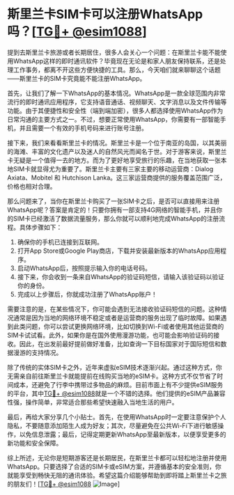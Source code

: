 # 斯里兰卡SIM卡可以注册WhatsApp吗？[[TG💪+ @esim1088](https://t.me/s/esim1088)]

提到去斯里兰卡旅游或者长期居住，很多人会关心一个问题：在斯里兰卡能不能使用WhatsApp这样的即时通讯软件？毕竟现在无论是和家人朋友保持联系，还是处理工作事务，都离不开这些方便快捷的工具。那么，今天咱们就来聊聊这个话题——斯里兰卡的SIM卡究竟能不能注册WhatsApp。

首先，让我们了解一下WhatsApp的基本情况。WhatsApp是一款全球范围内非常流行的即时通讯应用程序，它支持语音通话、视频聊天、文字消息以及文件传输等功能。由于其便捷性和安全性（端到端加密），很多人都选择使用WhatsApp作为日常沟通的主要方式之一。不过，想要正常使用WhatsApp，你需要有一部智能手机，并且需要一个有效的手机号码来进行账号注册。

接下来，我们来看看斯里兰卡的情况。斯里兰卡是一个位于南亚的岛国，以其美丽的海滩、丰富的文化遗产以及迷人的自然风光而闻名于世。对于游客来说，斯里兰卡无疑是一个值得一去的地方。而为了更好地享受旅行的乐趣，在当地获取一张本地SIM卡就显得尤为重要了。斯里兰卡主要有三家主要的移动运营商：Dialog Axiata、Mobitel 和 Hutchison Lanka。这三家运营商提供的服务覆盖范围广泛，价格也相对合理。

那么问题来了，当你在斯里兰卡购买了一张SIM卡之后，是否可以直接用来注册WhatsApp呢？答案是肯定的！只要你拥有一部支持4G网络的智能手机，并且你的SIM卡已经激活了数据流量服务，那么你就可以顺利地完成WhatsApp的注册流程。具体步骤如下：

1. 确保你的手机已连接到互联网。
2. 打开App Store或Google Play商店，下载并安装最新版本的WhatsApp应用程序。
3. 启动WhatsApp后，按照提示输入你的电话号码。
4. 接下来，你会收到一条来自WhatsApp的验证码短信，请输入该验证码以验证你的身份。
5. 完成以上步骤后，你就成功注册了WhatsApp账户！

需要注意的是，在某些情况下，你可能会遇到无法接收验证码短信的问题。这种情况通常是因为当地的网络环境不稳定或者是运营商的服务出现了临时故障。如果遇到此类问题，你可以尝试更换网络环境，比如切换到Wi-Fi或者使用其他运营商的SIM卡试试看。此外，如果你是在国外使用漫游功能，也可能会影响验证码的接收。因此，在出发前最好提前做好准备，比如查询一下目标国家对于国际短信和数据漫游的支持情况。

除了传统的实体SIM卡之外，近年来虚拟eSIM技术逐渐兴起。通过这种方式，你无需亲自前往斯里兰卡就能提前在线购买当地的eSIM卡。这种方式不仅节省了时间成本，还避免了行李中携带过多物品的麻烦。目前市面上有不少提供eSIM服务的平台，其中[TG💪+ @esim1088](https://t.me/s/esim1088)就是一个不错的选择。他们提供的eSIM产品兼容性强，操作简单，非常适合那些希望快速融入当地生活的用户。

最后，再给大家分享几个小贴士。首先，在使用WhatsApp时一定要注意保护个人隐私，不要随意添加陌生人成为好友；其次，尽量避免在公共Wi-Fi下进行敏感操作，以免信息泄露；最后，记得定期更新WhatsApp至最新版本，以便享受更多的新功能和安全保障。

综上所述，无论你是短期游客还是长期居民，在斯里兰卡都可以轻松地注册并使用WhatsApp。只要选择了合适的SIM卡或eSIM方案，并遵循基本的安全准则，你就能享受到畅快无阻的通讯体验。希望这篇介绍能够帮助到即将踏上斯里兰卡之旅的朋友们！[[TG💪+ @esim1088](https://t.me/s/esim1088) ![Image](https://i.postimg.cc/4NQfJmqS/Snipaste-2025-05-13-00-14-12.png)]